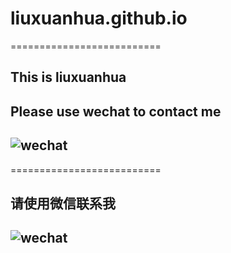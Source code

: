 # liuxuanhua.github.io
==========================
## This is liuxuanhua
## Please use wechat to contact me
## ![wechat](https://gitee.com/liuxuanhua/welcome/raw/master/pictures/WeChat.jpg)
==========================
## 请使用微信联系我
## ![wechat](https://gitee.com/liuxuanhua/welcome/raw/master/pictures/WeChat.jpg)
